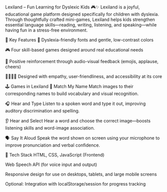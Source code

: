 Lexiland – Fun Learning for Dyslexic Kids 🎮✨
Lexiland is a joyful, educational game platform designed specifically for children with dyslexia. Through thoughtfully crafted mini-games, Lexiland helps kids strengthen essential language skills—reading, writing, listening, and speaking—while having fun in a stress-free environment.

🎯 Key Features
🎨 Dyslexia-friendly fonts and gentle, low-contrast colors

🎮 Four skill-based games designed around real educational needs

📣 Positive reinforcement through audio-visual feedback (emojis, applause, cheers)

👨‍👩‍👧‍👦 Designed with empathy, user-friendliness, and accessibility at its core

🕹️ Games in Lexiland
🧩 Match My Name
Match images to their corresponding names to build vocabulary and visual recognition.

🎧 Hear and Type
Listen to a spoken word and type it out, improving auditory discrimination and spelling.

👂 Hear and Select
Hear a word and choose the correct image—boosts listening skills and word-image association.

🗣️ Say It Aloud
Speak the word shown on screen using your microphone to improve pronunciation and verbal confidence.

🚀 Tech Stack
HTML, CSS, JavaScript (Frontend)

Web Speech API (for voice input and output)

Responsive design for use on desktops, tablets, and large mobile screens

Optional: Integration with localStorage/session for progress tracking
